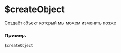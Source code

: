 # $createObject
Создаёт объект который мы можем изменить позже


### Пример:
```js
$createObject
```
